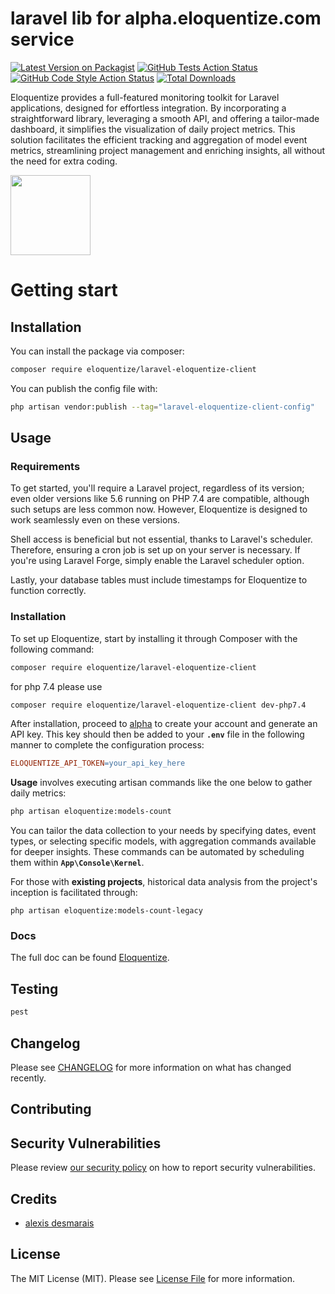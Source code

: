 # laravel lib for alpha.eloquentize.com service

[![Latest Version on Packagist](https://img.shields.io/packagist/v/eloquentize/laravel-eloquentize-client.svg?style=flat-square)](https://packagist.org/packages/eloquentize/laravel-eloquentize-client)
[![GitHub Tests Action Status](https://img.shields.io/github/actions/workflow/status/eloquentize/laravel-eloquentize-client/run-tests.yml?branch=main&label=tests&style=flat-square)](https://github.com/eloquentize/laravel-eloquentize-client/actions?query=workflow%3Arun-tests+branch%3Amain)
[![GitHub Code Style Action Status](https://img.shields.io/github/actions/workflow/status/eloquentize/laravel-eloquentize-client/fix-php-code-style-issues.yml?branch=main&label=code%20style&style=flat-square)](https://github.com/eloquentize/laravel-eloquentize-client/actions?query=workflow%3A"Fix+PHP+code+style+issues"+branch%3Amain)
[![Total Downloads](https://img.shields.io/packagist/dt/eloquentize/laravel-eloquentize-client.svg?style=flat-square)](https://packagist.org/packages/eloquentize/laravel-eloquentize-client)

Eloquentize provides a full-featured monitoring toolkit for Laravel applications, designed for effortless integration. By incorporating a straightforward library, leveraging a smooth API, and offering a tailor-made dashboard, it simplifies the visualization of daily project metrics. This solution facilitates the efficient tracking and aggregation of model event metrics, streamlining project management and enriching insights, all without the need for extra coding.

[<img src="https://alpha.eloquentize.com/images/eloquentize-logo-tr.svg" width="128px" />](https://alpha.eloquentize.com/docs)

# Getting start

## Installation

You can install the package via composer:

```bash
composer require eloquentize/laravel-eloquentize-client
```

You can publish the config file with:

```bash
php artisan vendor:publish --tag="laravel-eloquentize-client-config"
```

## Usage

### Requirements

To get started, you'll require a Laravel project, regardless of its version; even older versions like 5.6 running on PHP 7.4 are compatible, although such setups are less common now. However, Eloquentize is designed to work seamlessly even on these versions.

Shell access is beneficial but not essential, thanks to Laravel's scheduler. Therefore, ensuring a cron job is set up on your server is necessary. If you're using Laravel Forge, simply enable the Laravel scheduler option.

Lastly, your database tables must include timestamps for Eloquentize to function correctly.

### Installation

To set up Eloquentize, start by installing it through Composer with the following command:

```bash
composer require eloquentize/laravel-eloquentize-client
```

for php 7.4 please use
```bash
composer require eloquentize/laravel-eloquentize-client dev-php7.4
```

After installation, proceed to [alpha](https://alpha.eloquentize.com) to create your account and generate an API key. This key should then be added to your **`.env`** file in the following manner to complete the configuration process:

```makefile
ELOQUENTIZE_API_TOKEN=your_api_key_here
```

**Usage** involves executing artisan commands like the one below to gather daily metrics:

```bash
php artisan eloquentize:models-count
```

You can tailor the data collection to your needs by specifying dates, event types, or selecting specific models, with aggregation commands available for deeper insights. These commands can be automated by scheduling them within **`App\Console\Kernel`**.

For those with **existing projects**, historical data analysis from the project's inception is facilitated through:

```
php artisan eloquentize:models-count-legacy
```
### Docs

The full doc can be found [Eloquentize](https://alpha.eloquentize.com/).

## Testing
```bash
pest
```

## Changelog

Please see [CHANGELOG](CHANGELOG.md) for more information on what has changed recently.

## Contributing

<!-- Please see [CONTRIBUTING](CONTRIBUTING.md) for details. -->

## Security Vulnerabilities

Please review [our security policy](security/policy) on how to report security vulnerabilities.

## Credits

- [alexis desmarais](https://github.com/eloquentize)

## License

The MIT License (MIT). Please see [License File](LICENSE.md) for more information.

